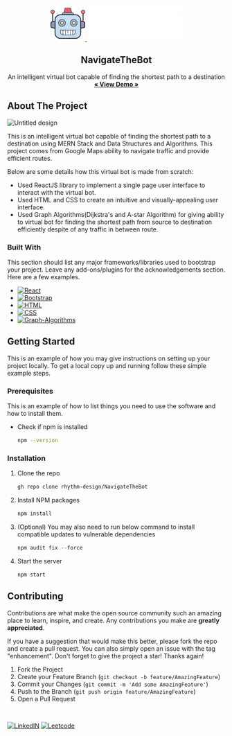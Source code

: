 <a name="readme-top"></a>

<!-- PROJECT LOGO -->
<br />
<div align="center">
  <a href="https://github.com/rhythm-design/NavigateTheBot">
    <img src="src/images/bot.png" alt="Logo" width="80" height="80">
    <img src="src/images/logo-text.png" alt="Logo" width="220" height="80">
  </a>

  <h2 align="center">NavigateTheBot</h3>

  <p align="center">
    An intelligent virtual bot capable of finding the shortest path to a destination
    <br />
    <a href="https://ephemeral-semolina-652a57.netlify.app/"><strong>« View Demo »</strong></a>
    <br />
  </p>
</div>

<!-- ABOUT THE PROJECT -->
## About The Project


![Untitled design](https://user-images.githubusercontent.com/56234578/224162813-f8bca444-abf3-4dcc-849d-80d8f82563be.gif)

This is an intelligent virtual bot capable of finding the shortest path to a destination using MERN Stack and Data Structures and Algorithms. This project comes from Google Maps ability to navigate traffic and provide efficient routes.

Below are some details how this virtual bot is made from scratch:
* Used ReactJS library to implement a single page user interface to interact with the virtual bot.
* Used HTML and CSS to create an intuitive and visually-appealing user interface.
* Used Graph Algorithms(Dijkstra's and A-star Algorithm) for giving ability to virtual bot for finding the shortest path from source to destination efficiently despite of any traffic in between route.


### Built With

This section should list any major frameworks/libraries used to bootstrap your project. Leave any add-ons/plugins for the acknowledgements section. Here are a few examples.


* [![React][React.js]][React-url]
* [![Bootstrap][Bootstrap.com]][Bootstrap-url]
* [![HTML]][Html-url]
* [![CSS]][Css-url]
* [![Graph-Algorithms]][Graph-Algorithms-url]

<!-- GETTING STARTED -->
## Getting Started

This is an example of how you may give instructions on setting up your project locally.
To get a local copy up and running follow these simple example steps.

### Prerequisites

This is an example of how to list things you need to use the software and how to install them.
* Check if npm is installed
  ```sh
  npm --version
  ```

### Installation



1. Clone the repo
   ```sh
   gh repo clone rhythm-design/NavigateTheBot
   ```
2. Install NPM packages
   ```sh
   npm install
   ```
3. (Optional) You may also need to run below command to install compatible updates to vulnerable dependencies
   ```js
   npm audit fix --force
   ```
4. Start the server
   ```js
   npm start
   ```

<!-- CONTRIBUTING -->
## Contributing

Contributions are what make the open source community such an amazing place to learn, inspire, and create. Any contributions you make are **greatly appreciated**.

If you have a suggestion that would make this better, please fork the repo and create a pull request. You can also simply open an issue with the tag "enhancement".
Don't forget to give the project a star! Thanks again!

1. Fork the Project
2. Create your Feature Branch (`git checkout -b feature/AmazingFeature`)
3. Commit your Changes (`git commit -m 'Add some AmazingFeature'`)
4. Push to the Branch (`git push origin feature/AmazingFeature`)
5. Open a Pull Request


<!-- Profiles -->
<br />

[![LinkedIN]][Linkedin-url]
[![Leetcode]][LeetCode-url]




<!-- MARKDOWN LINKS & IMAGES -->

[React.js]: https://img.shields.io/badge/React-20232A?style=for-the-badge&logo=react&logoColor=61DAFB
[React-url]: https://reactjs.org/
[Bootstrap.com]: https://img.shields.io/badge/Bootstrap-563D7C?style=for-the-badge&logo=bootstrap&logoColor=white
[Bootstrap-url]: https://getbootstrap.com
[HTML]: https://img.shields.io/badge/HTML-FF2D20?style=for-the-badge&logo=HTML&logoColor=white
[html-url]: https://developer.mozilla.org/en-US/docs/Web/HTML
[CSS]: https://img.shields.io/badge/CSS-4A4A55?style=for-the-badge&logo=CSS&logoColor=FF3E00
[Css-url]: https://developer.mozilla.org/en-US/docs/Web/CSS
[Graph-Algorithms]:https://img.shields.io/badge/Graph-Algorithms-DD0031?style=for-the-badge&logo=Graph-Algorithms&logoColor=white
[Graph-Algorithms-url]: https://www.baeldung.com/cs/dijkstra-vs-a-pathfinding
[LinkedIN]: https://img.shields.io/badge/LinkedIN-0077B5?style=for-the-badge&logo=LinkedIN&logoColor=white
[Linkedin-url]:https://www.linkedin.com/in/rhythmvarshney/
[Leetcode]: https://img.shields.io/badge/Leetcode-20232A?style=for-the-badge&logo=Leetcode&logoColor=white
[LeetCode-url]:https://leetcode.com/rhythm_varshney/


